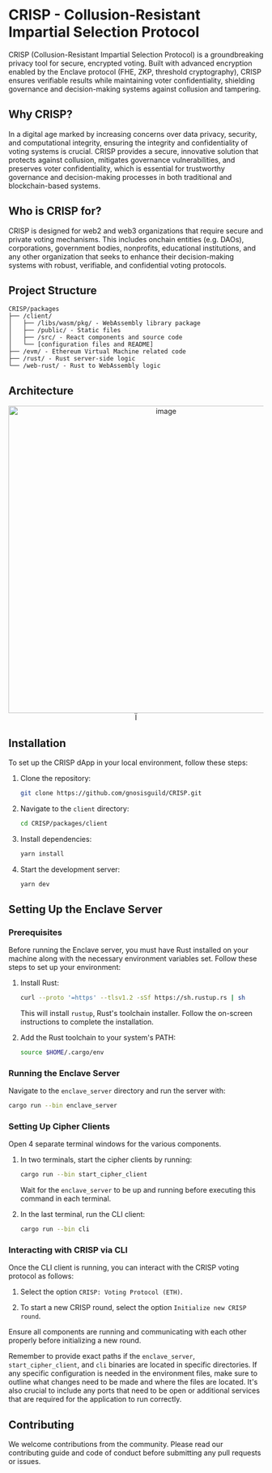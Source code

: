 # CRISP - Collusion-Resistant Impartial Selection Protocol

CRISP (Collusion-Resistant Impartial Selection Protocol) is a groundbreaking privacy tool for secure, encrypted voting. Built with advanced encryption enabled by the Enclave protocol (FHE, ZKP, threshold cryptography), CRISP ensures verifiable results while maintaining voter confidentiality, shielding governance and decision-making systems against collusion and tampering.

## Why CRISP?

In a digital age marked by increasing concerns over data privacy, security, and computational integrity, ensuring the integrity and confidentiality of voting systems is crucial. CRISP provides a secure, innovative solution that protects against collusion, mitigates governance vulnerabilities, and preserves voter confidentiality, which is essential for trustworthy governance and decision-making processes in both traditional and blockchain-based systems.

## Who is CRISP for?

CRISP is designed for web2 and web3 organizations that require secure and private voting mechanisms. This includes onchain entities (e.g. DAOs), corporations, government bodies, nonprofits, educational institutions, and any other organization that seeks to enhance their decision-making systems with robust, verifiable, and confidential voting protocols.

## Project Structure

```
CRISP/packages
├── /client/
│   ├── /libs/wasm/pkg/ - WebAssembly library package
│   ├── /public/ - Static files
│   ├── /src/ - React components and source code
│   └── [configuration files and README]
├── /evm/ - Ethereum Virtual Machine related code
├── /rust/ - Rust server-side logic
└── /web-rust/ - Rust to WebAssembly logic
```

## Architecture
<p align="center">
<img width="607" alt="image" src="https://github.com/gnosisguild/CRISP/assets/19823989/c8881fe2-1e66-4d99-9347-24e4edc91516">Ï
</p>


## Installation

To set up the CRISP dApp in your local environment, follow these steps:

1. Clone the repository:
   ```sh
   git clone https://github.com/gnosisguild/CRISP.git
   ```
2. Navigate to the `client` directory:
   ```sh
   cd CRISP/packages/client
   ```
3. Install dependencies:
   ```sh
   yarn install
   ```
4. Start the development server:
   ```sh
   yarn dev
   ```

## Setting Up the Enclave Server

### Prerequisites

Before running the Enclave server, you must have Rust installed on your machine along with the necessary environment variables set. Follow these steps to set up your environment:

1. Install Rust:
   ```sh
   curl --proto '=https' --tlsv1.2 -sSf https://sh.rustup.rs | sh
   ```
   This will install `rustup`, Rust's toolchain installer. Follow the on-screen instructions to complete the installation.

2. Add the Rust toolchain to your system's PATH:
   ```sh
   source $HOME/.cargo/env
   ```

### Running the Enclave Server

Navigate to the `enclave_server` directory and run the server with:

```sh
cargo run --bin enclave_server
```

### Setting Up Cipher Clients

Open 4 separate terminal windows for the various components.

1. In two terminals, start the cipher clients by running:
   ```sh
   cargo run --bin start_cipher_client
   ```
   Wait for the `enclave_server` to be up and running before executing this command in each terminal.

2. In the last terminal, run the CLI client:
   ```sh
   cargo run --bin cli
   ```

### Interacting with CRISP via CLI

Once the CLI client is running, you can interact with the CRISP voting protocol as follows:

1. Select the option `CRISP: Voting Protocol (ETH)`.

2. To start a new CRISP round, select the option `Initialize new CRISP round`.

Ensure all components are running and communicating with each other properly before initializing a new round.

Remember to provide exact paths if the `enclave_server`, `start_cipher_client`, and `cli` binaries are located in specific directories. If any specific configuration is needed in the environment files, make sure to outline what changes need to be made and where the files are located. It's also crucial to include any ports that need to be open or additional services that are required for the application to run correctly.

## Contributing

We welcome contributions from the community. Please read our contributing guide and code of conduct before submitting any pull requests or issues.


